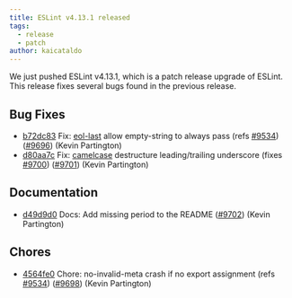 ```yaml
---
title: ESLint v4.13.1 released
tags:
  - release
  - patch
author: kaicataldo
---
```


We just pushed ESLint v4.13.1, which is a patch release upgrade of ESLint. This release fixes several bugs found in the previous release.










## Bug Fixes


* [b72dc83](https://github.com/eslint/eslint/commit/b72dc83) Fix: [eol-last](/docs/rules/eol-last) allow empty-string to always pass (refs [#9534](https://github.com/eslint/eslint/issues/9534)) ([#9696](https://github.com/eslint/eslint/issues/9696)) (Kevin Partington)
* [d80aa7c](https://github.com/eslint/eslint/commit/d80aa7c) Fix: [camelcase](/docs/rules/camelcase) destructure leading/trailing underscore (fixes [#9700](https://github.com/eslint/eslint/issues/9700)) ([#9701](https://github.com/eslint/eslint/issues/9701)) (Kevin Partington)




## Documentation


* [d49d9d0](https://github.com/eslint/eslint/commit/d49d9d0) Docs: Add missing period to the README ([#9702](https://github.com/eslint/eslint/issues/9702)) (Kevin Partington)








## Chores


* [4564fe0](https://github.com/eslint/eslint/commit/4564fe0) Chore: no-invalid-meta crash if no export assignment (refs [#9534](https://github.com/eslint/eslint/issues/9534)) ([#9698](https://github.com/eslint/eslint/issues/9698)) (Kevin Partington)
